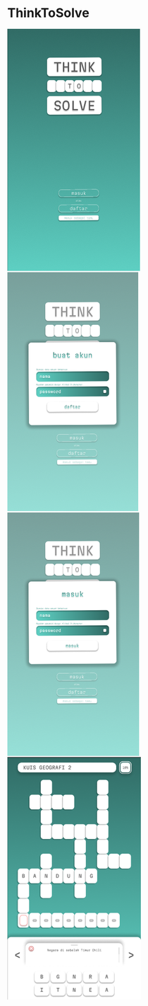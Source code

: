 # ThinkToSolve
![alt text](https://github.com/zaliasalwa/ThinkToSolve/blob/main/Halaman%20Awal.png?raw=true)
![alt text](https://github.com/zaliasalwa/ThinkToSolve/blob/main/Halaman%20Daftar.png?raw=true)
![alt text](https://github.com/zaliasalwa/ThinkToSolve/blob/main/Halaman%20Masuk.png?raw=true)
![alt text](https://github.com/zaliasalwa/ThinkToSolve/blob/main/Halaman%20Utama%20Game.png?raw=true)
